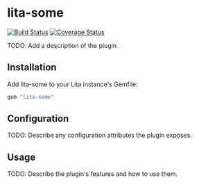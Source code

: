 # lita-some

[![Build Status](https://travis-ci.org/Connected-masokan/lita-some.png?branch=master)](https://travis-ci.org/Connected-masokan/lita-some)
[![Coverage Status](https://coveralls.io/repos/Connected-masokan/lita-some/badge.png)](https://coveralls.io/r/Connected-masokan/lita-some)

TODO: Add a description of the plugin.

## Installation

Add lita-some to your Lita instance's Gemfile:

``` ruby
gem "lita-some"
```

## Configuration

TODO: Describe any configuration attributes the plugin exposes.

## Usage

TODO: Describe the plugin's features and how to use them.
